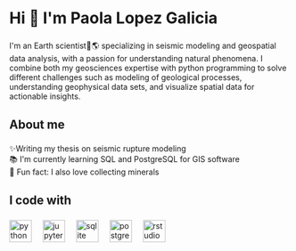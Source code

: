 <h1 align="left">Hi 👋 I'm Paola Lopez Galicia</h1>

###

<p align="left">I'm an Earth scientist🌋🌎 specializing in seismic modeling and geospatial data analysis, with a passion for understanding natural phenomena. I combine both my geosciences expertise with python programming to solve different challenges such as modeling of geological processes, understanding geophysical data sets,  and visualize spatial data for actionable insights.</p>

###

<h2 align="left">About me</h2>

###

<p align="left">✨Writing my thesis on seismic rupture modeling<br>📚 I'm currently learning SQL and PostgreSQL for GIS software<br>🎲 Fun fact: I also love collecting minerals</p>

###

<h2 align="left">I code with</h2>

###

<div align="left">
  <img src="https://cdn.jsdelivr.net/gh/devicons/devicon/icons/python/python-original.svg" height="40" alt="python logo"  />
  <img width="12" />
  <img src="https://cdn.jsdelivr.net/gh/devicons/devicon/icons/jupyter/jupyter-original.svg" height="40" alt="jupyter logo"  />
  <img width="12" />
  <img src="https://cdn.jsdelivr.net/gh/devicons/devicon/icons/sqlite/sqlite-original.svg" height="40" alt="sqlite logo"  />
  <img width="12" />
  <img src="https://cdn.jsdelivr.net/gh/devicons/devicon/icons/postgresql/postgresql-original.svg" height="40" alt="postgresql logo"  />
  <img width="12" />
  <img src="https://cdn.jsdelivr.net/gh/devicons/devicon/icons/rstudio/rstudio-original.svg" height="40" alt="rstudio logo"  />
</div>

###

